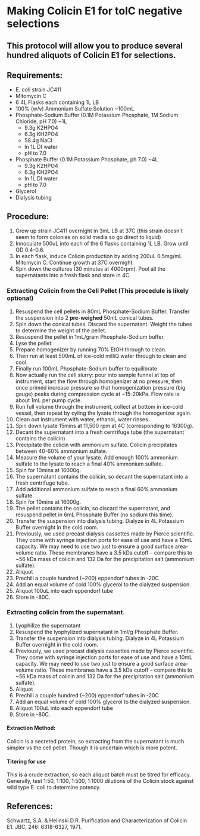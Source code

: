 # Making Colicin E1 for tolC negative selections
## This protocol will allow you to produce several hundred aliquots of Colicin E1 for selections. 
## Requirements:
* E. coli strain JC411
* Mitomycin C
* 6 4L Flasks each containing 1L LB
* 100% (w/v) Ammonium Sulfate Solution ~100mL
* Phosphate-Sodium Buffer (0.1M Potassium Phosphate, 1M Sodium Chloride, pH 7.0) ~1L
  * 9.3g K2HPO4
  * 6.3g KH2PO4
  * 58.4g NaCl
  * In 1L DI water
  * pH to 7.0
* Phosphate Buffer (0.1M Potassium Phosphate, ph 7.0) ~4L
  * 9.3g K2HPO4
  * 6.3g KH2PO4
  * In 1L DI water
  * pH to 7.0 
* Glycerol
* Dialysis tubing

## Procedure:
1. Grow up strain JC411 overnight in 3mL LB at 37C (this strain doesn't seem to form colonies on solid media so go direct to liquid)
1. Innoculate 500uL into each of the 6 flasks containing 1L LB. Grow until OD 0.4-0.6.
1. In each flask, induce Colicin production by adding 200uL 0.5mg/mL Mitomycin C. Continue growth at 37C overnight.
1. Spin down the cultures (30 minutes at 4000rpm). Pool all the supernatants into a fresh flask and store in 4C.

### Extracting Colicin from the Cell Pellet (This procedule is likely optional)
1. Resuspend the cell pellets in 80mL Phosphate-Sodium Buffer. Transfer the suspension into 2 **pre-weighed** 50mL conical tubes. 
1. Spin down the conical tubes. Discard the supernatant. Weight the tubes to determine the weight of the pellet.
1. Resuspend the pellet in 1mL/gram Phosphate-Sodium buffer.
1. Lyse the pellet:
  2. Prepare homogenizer by running 70% EtOH through to clean.
  2. Then run at least 500mL of ice-cold milliQ water through to clean and cool.
  2. Finally run 100mL Phosphate-Sodium buffer to equilibrate
  2. Now actually run the cell slurry: pour into sample funnel at top of instrument, start the flow through homogenizer at no pressure, then once primed increase pressure so that homogenization pressure (big gauge) peaks during compression cycle at ~15-20kPa. Flow rate is about 1mL per pump cycle.
  1. Run full volume through the instrument, collect at bottom in ice-cold vessel, then repeat by cyling the lysate through the homogenizer again.
  1. Clean out instrument with water, ethanol, water rinses.
1. Spin down lysate 15mins at 11,500 rpm at 4C (corresponding to 16300g).
1. Decant the supernatant into a fresh centrifuge tube (the supernatant contains the colicin)
1. Precipitate the colicin with ammonium sulfate. Colicin precipitates between 40-60% ammonium sulfate.
  1. Measure the volume of your lysate. Add enough 100% ammonium sulfate to the lysate to reach a final 40% ammonium sulfate.
  1. Spin for 10mins at 16000g.
  1. The supernatant contains the colicin, so decant the supernatant into a fresh centrifuge tube. 
  1. Add additional ammonium sulfate to reach a final 60% ammonium sulfate
  1. Spin for 10mins at 16000g.
  1. The pellet contains the colicin, so discard the supernatant, and resuspend pellet in 6mL Phosphate Buffer (no sodium this time).
1. Transfer the suspension into dialysis tubing. Dialyze in 4L Potassium Buffer overnight in the cold room. 
  1. Previously, we used precast dialysis cassettes made by Pierce scientific. They come with syringe injection ports for ease of use and have a 10mL capacity. We may need to use two just to ensure a good surface area-volume ratio. These membranes have a 3.5 kDa cutoff – compare this to ~56 kDa mass of colicin and 132 Da for the precipitation salt (ammonium sulfate).
1. Aliquot
  1. Prechill a couple hundred (~200) eppendorf tubes in -20C
  1. Add an equal volume of cold 100% glycerol to the dialyzed suspension.
  1. Aliquot 100uL into each eppendorf tube 
  1. Store in -80C.
### Extracting colicin from the supernatant. 
1. Lyophilize the supernatant
1. Resuspend the lyophylized supernatant in 1ml/g Phosphate Buffer.
1. Transfer the suspension into dialysis tubing. Dialyze in 4L Potassium Buffer overnight in the cold room. 
  1. Previously, we used precast dialysis cassettes made by Pierce scientific. They come with syringe injection ports for ease of use and have a 10mL capacity. We may need to use two just to ensure a good surface area-volume ratio. These membranes have a 3.5 kDa cutoff – compare this to ~56 kDa mass of colicin and 132 Da for the precipitation salt (ammonium sulfate).
1. Aliquot
  1. Prechill a couple hundred (~200) eppendorf tubes in -20C
  1. Add an equal volume of cold 100% glycerol to the dialyzed suspension.
  1. Aliquot 100uL into each eppendorf tube 
  1. Store in -80C.

#### Extraction Method:
Colicin is a secreted protein, so extracting from the supernatant is much simpler vs the cell pellet. Though it is uncertain which is more potent.
#### Titering for use
This is a crude extraction, so each aliquot batch must be titred for efficacy. Generally, test 1:50, 1:100, 1:500, 1:1000 dilutions of the Colicin stock against wild type E. coli to determine potency.

## References:
Schwartz, S.A. & Helinski D.R.  Purification and Characterization of Colicin E1.  JBC, 246: 6318-6327, 1971.
